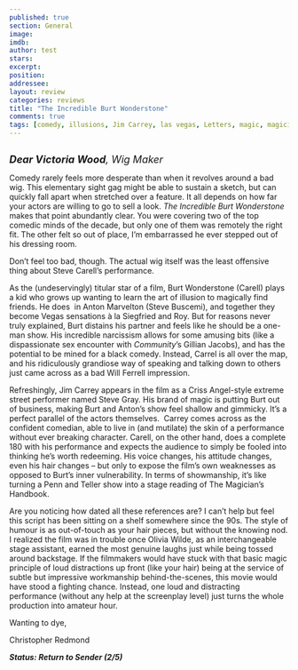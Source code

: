 ```yaml
---
published: true
section: General
image: 
imdb: 
author: test 
stars: 
excerpt: 
position: 
addressee: 
layout: review
categories: reviews
title: "The Incredible Burt Wonderstone"
comments: true
tags: [comedy, illusions, Jim Carrey, las vegas, Letters, magic, magicians, spoof, Steve Buscemi, Steve Carrell, street]
---
```

<div><p><span class="full-image-block ssNonEditable"><span><a href="/letters/2013/4/16/the-incredible-burt-wonderstone.html"><img src="http://static.squarespace.com/static/5005f6bcc4aa41161b33e89e/5329cf1fe4b07c068ebf74de/5329cf1fe4b07c068ebf7819/1366118299207/The%20Incredible%20Burt%20Wonderstone.jpg" alt="" /></a></span></span></p>
<p><em><span style="font-size:130%;"><strong>Dear Victoria Wood</strong>, Wig Maker</span></em></p>
<p>Comedy rarely feels more desperate than when it revolves around a bad wig. This elementary sight gag might be able to sustain a sketch, but can quickly fall apart when stretched over a feature. It all depends on how far your actors are willing to go to sell a look. <em>The Incredible Burt Wonderstone</em> makes that point abundantly clear. You were covering two of the top comedic minds of the decade, but only one of them was remotely the right fit. The other felt so out of place, I&rsquo;m embarrassed he ever stepped out of his dressing room.</p>
<p>Don&rsquo;t feel too bad, though. The actual wig itself was the least offensive thing about Steve Carell&rsquo;s performance.</p>
<p>As the (undeservingly) titular star of a film, Burt Wonderstone (Carell) plays a kid who grows up wanting to learn the art of illusion to magically find friends. He does &nbsp;in Anton Marvelton (Steve Buscemi), and together they become Vegas sensations &agrave; la Siegfried and Roy. But for reasons never truly explained, Burt distains his partner and feels like he should be a one-man show. His incredible narcissism allows for some amusing bits (like a dispassionate sex encounter with <em>Community</em>&rsquo;s Gillian Jacobs), and has the potential to be mined for a black comedy. Instead, Carrel is all over the map, and his ridiculously grandiose way of speaking and talking down to others just came across as a bad Will Ferrell impression.</p>
<p>Refreshingly, Jim Carrey appears in the film as a Criss Angel-style extreme street performer named Steve Gray. His brand of magic is putting Burt out of business, making Burt and Anton&rsquo;s show feel shallow and gimmicky. It&rsquo;s a perfect parallel of the actors themselves.&nbsp; Carrey comes across as the confident comedian, able to live in (and mutilate) the skin of a performance without ever breaking character. Carell, on the other hand, does a complete 180 with his performance and expects the audience to simply be fooled into thinking he&rsquo;s worth redeeming. His voice changes, his attitude changes, even his hair changes &ndash; but only to expose the film&rsquo;s own weaknesses as opposed to Burt&rsquo;s inner vulnerability. In terms of showmanship, it&rsquo;s like turning a Penn and Teller show into a stage reading of The Magician&rsquo;s Handbook.</p>
<p>Are you noticing how dated all these references are? I can&rsquo;t help but feel this script has been sitting on a shelf somewhere since the 90s. The style of humour is as out-of-touch as your hair pieces, but without the knowing nod. I realized the film was in trouble once Olivia Wilde, as an interchangeable stage assistant, earned the most genuine laughs just while being tossed around backstage. If the filmmakers would have stuck with that basic magic principle of loud distractions up front (like your hair) being at the service of subtle but impressive workmanship behind-the-scenes, this movie would have stood a fighting chance. Instead, one loud and distracting performance (without any help at the screenplay level) just turns the whole production into amateur hour.</p>
<p>Wanting to dye,</p>
<p>Christopher Redmond</p>
<p><strong><em>Status: Return to Sender (2/5)</em></strong></p></div>
